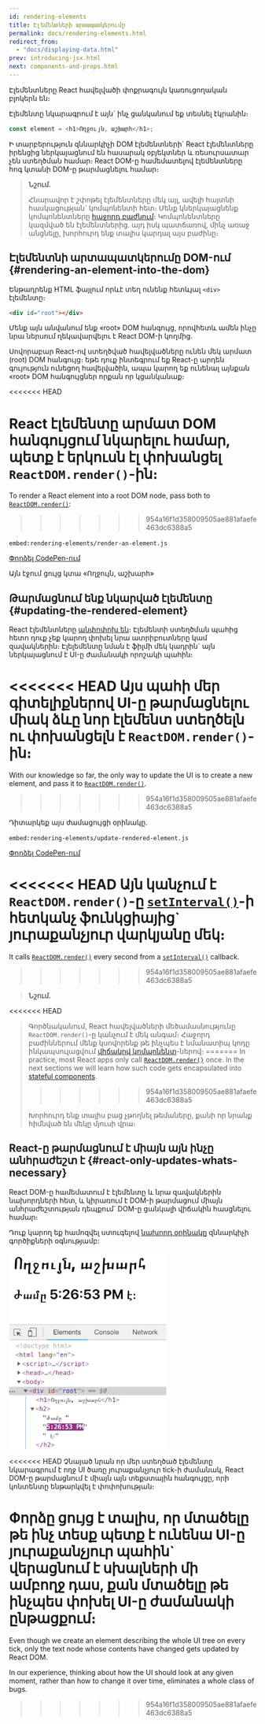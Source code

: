 ```yaml
---
id: rendering-elements
title: Էլեմենտների արտապատկերումը
permalink: docs/rendering-elements.html
redirect_from:
  - "docs/displaying-data.html"
prev: introducing-jsx.html
next: components-and-props.html
---
```


Էլեմենտները React հավելվածի փոքրագույն կառուցողական բլոկերն են։

Էլեմենտը նկարագրում է այն\` ինչ ցանկանում եք տեսնել էկրանին։

```js
const element = <h1>Ողջույն, աշխարհ</h1>;
```

Ի տարբերություն զննարկիչի DOM էլեմենտների\` React էլեմենտները իրենցից ներկայացնում են հասարակ օբյեկտներ և ռեսուրսատար չեն ստեղծման համար։ React DOM-ը համեմատելով էլեմենտները հոգ կտանի DOM-ը թարմացնելու համար։

>**Նշում.**
>
>Հնարավոր է շփոթել էլեմենտները մեկ այլ, ավելի հայտնի հասկացության\` կոմպոնենտի հետ։ Մենք կներկայացնենք կոմպոնենտները [հաջորդ բաժնում](/docs/components-and-props.html)։ Կոմպոնենտները կազմված են էլեմենտներից. այդ իսկ պատճառով, մինչ առաջ անցնելը, խորհուրդ ենք տալիս կարդալ այս բաժինը։

## Էլեմենտնի արտապատկերումը DOM-ում {#rendering-an-element-into-the-dom}

Ենթադրենք HTML ֆայլում որևէ տեղ ունենք հետևյալ `<div>` էլեմենտը։

```html
<div id="root"></div>
```

Մենք այն անվանում ենք «root» DOM հանգույց, որովհետև ամեն ինչը նրա ներսում ղեկավարվելու է React DOM-ի կողմից.

Սովորաբար React-ով ստեղծված հավելվածները ունեն մեկ արմատ (root) DOM հանգույց։ եթե դուք ինտեգրում եք React-ը արդեն գույություն ունեցող հավելվածին, ապա կարող եք ունենալ այնքան «root» DOM հանգույցներ որքան որ կցանկանաք։

<<<<<<< HEAD

React էլեմենտը արմատ DOM հանգույցում նկարելու համար, պետք է երկուսն էլ փոխանցել `ReactDOM.render()`-ին։
=======
To render a React element into a root DOM node, pass both to [`ReactDOM.render()`](/docs/react-dom.html#render):
>>>>>>> 954a16f1d358009505ae881afaefe463dc6388a5

`embed:rendering-elements/render-an-element.js`

[Փորձել CodePen-ում](codepen://rendering-elements/render-an-element)

Այն էջում ցույց կտա «Ողջույն, աշխարհ»

## Թարմացնում ենք նկարված էլեմենտը {#updating-the-rendered-element}

React էլեմենտները [անփոփոխ են](https://en.wikipedia.org/wiki/Immutable_object)։ Էլեմենտի ստեղծման պահից հետո դուք չեք կարող փոխել նրա ատրիբուտները կամ զավակներին։ Էլելեմենտը նման է ֆիլմի մեկ կադրին\` այն ներկայացնում է UI-ը ժամանակի որոշակի պահին։

<<<<<<< HEAD
Այս պահի մեր գիտելիքներով UI-ը թարմացնելու միակ ձևը նոր էլեմենտ ստեղծելն ու փոխանցելն է `ReactDOM.render()`-ին։
=======
With our knowledge so far, the only way to update the UI is to create a new element, and pass it to [`ReactDOM.render()`](/docs/react-dom.html#render).
>>>>>>> 954a16f1d358009505ae881afaefe463dc6388a5

Դիտարկեք այս ժամացույցի օրինակը.

`embed:rendering-elements/update-rendered-element.js`

[Փորձել CodePen-ում](codepen://rendering-elements/update-rendered-element)

<<<<<<< HEAD
Այն կանչում է `ReactDOM.render()`-ը [`setInterval()`](https://developer.mozilla.org/en-US/docs/Web/API/WindowTimers/setInterval)-ի հետկանչ ֆունկցիայից\` յուրաքանչյուր վարկյանը մեկ։
=======
It calls [`ReactDOM.render()`](/docs/react-dom.html#render) every second from a [`setInterval()`](https://developer.mozilla.org/en-US/docs/Web/API/WindowTimers/setInterval) callback.
>>>>>>> 954a16f1d358009505ae881afaefe463dc6388a5

>**Նշում.**
>
<<<<<<< HEAD
>Գործնականում, React հավելվածների մեծամասնությունը `ReactDOM.render()`-ը կանչում է մեկ անգամ։ Հաջորդ բաժիններում մենք կսովորենք թե ինչպես է նմանատիպ կոդը ինկապսուլացվում [վիճակով կոմպոնենտ](/docs/state-and-lifecycle.html)-ներով։
=======
>In practice, most React apps only call [`ReactDOM.render()`](/docs/react-dom.html#render) once. In the next sections we will learn how such code gets encapsulated into [stateful components](/docs/state-and-lifecycle.html).
>>>>>>> 954a16f1d358009505ae881afaefe463dc6388a5
>
>Խորհուրդ ենք տալիս բաց չթողնել թեմաները, քանի որ նրանք հիմնված են մեկը մյուսի վրա։

## React-ը թարմացնում է միայն այն ինչը անհրաժեշտ է {#react-only-updates-whats-necessary}

React DOM-ը համեմատում է էլեմենտը և նրա զավակներին նախորդների հետ, և կիրառում է DOM-ի թարմացում միայն անհրաժեշտության դեպքում\` DOM-ը ցանկալի վիճակին հասցնելու համար։

Դուք կարող եք համոզվել ստուգելով [նախորդ օրինակը](codepen://rendering-elements/update-rendered-element) զննարկիչի գործիքների օգնությամբ:

![DOM դիտարկիչը ցուց է տալիս յուրաքանչյուր թարմացում](../images/docs/granular-dom-updates.gif)

<<<<<<< HEAD
Չնայած նրան որ մեր ստեղծած էլեմենտը նկարագրում է ողջ UI ծառը յուրաքանչյուր tick-ի ժամանակ, React DOM-ը թարմացնում է միայն այն տեքստային հանգույցը, որի կոնտենտը ենթարկվել է փոփոխության։

Փորձը ցույց է տալիս, որ մտածելը թե ինչ տեսք պետք է ունենա UI-ը յուրաքանչյուր պահին` վերացնում է սխալների մի ամբողջ դաս, քան մտածելը թե ինչպես փոխել UI-ը ժամանակի ընթացքում։
=======
Even though we create an element describing the whole UI tree on every tick, only the text node whose contents have changed gets updated by React DOM.

In our experience, thinking about how the UI should look at any given moment, rather than how to change it over time, eliminates a whole class of bugs.
>>>>>>> 954a16f1d358009505ae881afaefe463dc6388a5
